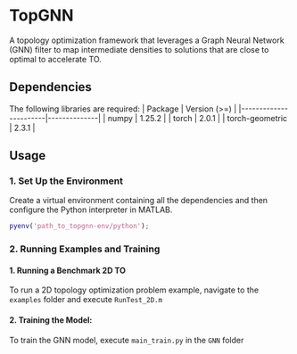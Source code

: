 # TopGNN

A topology optimization framework that leverages a Graph Neural Network (GNN) filter to map intermediate densities to solutions that are close to optimal to accelerate TO. 

## Dependencies

The following libraries are required:
| Package               | Version (>=) |
|-----------------------|--------------|
| numpy                 | 1.25.2       |
| torch                 | 2.0.1        |
| torch-geometric       | 2.3.1       |

## Usage

### 1. Set Up the Environment

Create a virtual environment containing all the dependencies and then configure the Python interpreter in MATLAB.

```matlab
pyenv('path_to_topgnn-env/python');
```

### 2. Running Examples and Training
#### 1. Running a Benchmark 2D TO

To run a 2D topology optimization problem example, navigate to the `examples` folder and execute `RunTest_2D.m`

#### 2. Training the Model:

To train the GNN model, execute  `main_train.py` in the `GNN` folder
